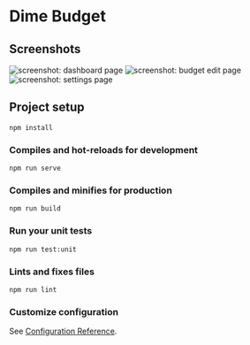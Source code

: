 # Dime Budget

## Screenshots

![screenshot: dashboard page](https://dimebudget.app/images/budget_dashboard_home.png)
![screenshot: budget edit page](https://dimebudget.app/images/budget_dashboard_edit.png)
![screenshot: settings page](https://dimebudget.app/images/budget_dashboard_settings.png)

## Project setup
```
npm install
```

### Compiles and hot-reloads for development
```
npm run serve
```

### Compiles and minifies for production
```
npm run build
```

### Run your unit tests
```
npm run test:unit
```

### Lints and fixes files
```
npm run lint
```

### Customize configuration
See [Configuration Reference](https://cli.vuejs.org/config/).
